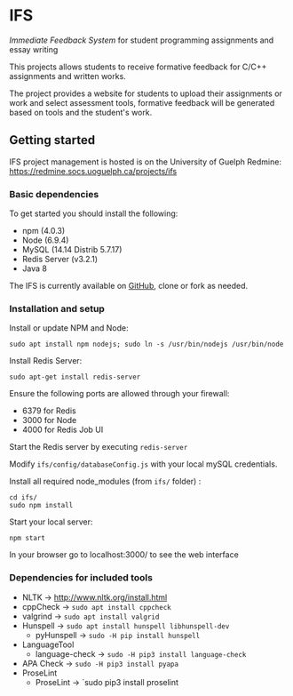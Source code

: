 # IFS
_Immediate Feedback System_ for student programming assignments and essay
writing

This projects allows students to receive formative feedback for C/C++
assignments and written works.

The project provides a website for students to upload their assignments or
work and select assessment tools, formative feedback will be generated based
on tools and the student's work.

## Getting started

IFS project management is hosted is on the University of Guelph Redmine:
https://redmine.socs.uoguelph.ca/projects/ifs

### Basic dependencies
To get started you should install the following:
 * npm (4.0.3)
 * Node (6.9.4)
 * MySQL (14.14 Distrib 5.7.17)
 * Redis Server (v3.2.1)
 * Java 8

The IFS is currently available on [GitHub](https://github.com/ian-james/IFS),
clone or fork as needed.

### Installation and setup

Install or update NPM and Node:
```
sudo apt install npm nodejs; sudo ln -s /usr/bin/nodejs /usr/bin/node
```

Install Redis Server:
```
sudo apt-get install redis-server
```

Ensure the following ports are allowed through your firewall:
 * 6379 for Redis
 * 3000 for Node
 * 4000 for Redis Job UI

Start the Redis server by executing `redis-server`

Modify `ifs/config/databaseConfig.js` with your local mySQL credentials.

Install all required node\_modules (from `ifs/` folder) :
```
cd ifs/
sudo npm install
```

Start your local server:
```
npm start
```

In your browser go to localhost:3000/ to see the web interface

### Dependencies for included tools

 * NLTK &rarr; http://www.nltk.org/install.html
 * cppCheck &rarr; `sudo apt install cppcheck`
 * valgrind &rarr; `sudo apt install valgrid`
 * Hunspell &rarr; `sudo apt install hunspell libhunspell-dev`
   + pyHunspell &rarr; `sudo -H pip install hunspell`
 * LanguageTool
   + language-check &rarr; `sudo -H pip3 install language-check`
 * APA Check &rarr; `sudo -H pip3 install pyapa`
 * ProseLint
   + ProseLint &rarr; `sudo pip3 install proselint


